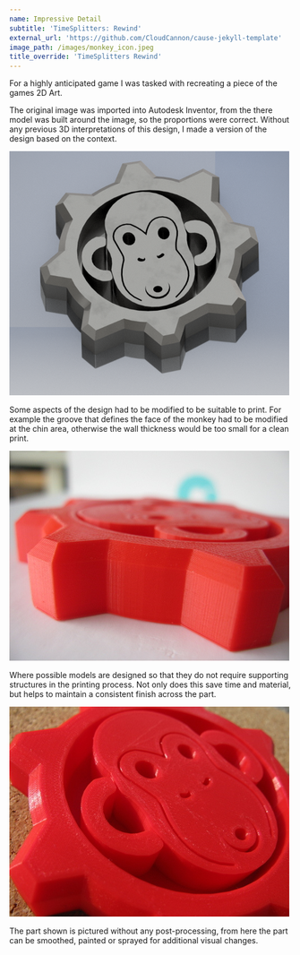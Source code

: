 ```yaml
---
name: Impressive Detail
subtitle: 'TimeSplitters: Rewind'
external_url: 'https://github.com/CloudCannon/cause-jekyll-template'
image_path: /images/monkey_icon.jpeg
title_override: 'TimeSplitters Rewind'
---
```



For a highly anticipated game I was tasked with recreating a piece of the games 2D Art.

The original image was imported into Autodesk Inventor, from the there model was built around the image, so the proportions were correct. Without any previous 3D interpretations of this design, I made a version of the design based on the context.

![](/uploads/versions/monkey-pendant---x----500-436x---.png)

Some aspects of the design had to be modified to be suitable to print. For example the groove that defines the face of the monkey had to be modified at the chin area, otherwise the wall thickness would be too small for a clean print.

![](/uploads/versions/pedant-closeup---x----500-375x---.JPG)

Where possible models are designed so that they do not require supporting structures in the printing process. Not only does this save time and material, but helps to maintain a consistent finish across the part.

![](/uploads/versions/pendant-closeup-2---x----500-375x---.JPG)

The part shown is pictured without any post-processing, from here the part can be smoothed, painted or sprayed for additional visual changes.